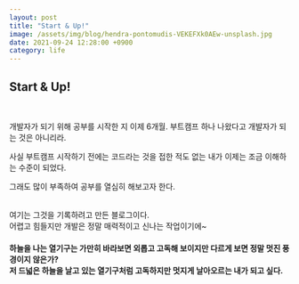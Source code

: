 ```yaml
---
layout: post
title: "Start & Up!"
image: /assets/img/blog/hendra-pontomudis-VEKEFXk0AEw-unsplash.jpg
date: 2021-09-24 12:28:00 +0900
category: life
---
```


<h2>Start & Up!</h2>

<br>

개발자가 되기 위해 공부를 시작한 지 이제 6개월.
부트캠프 하나 나왔다고 개발자가 되는 것은 아니리라.<br>

사실 부트캠프 시작하기 전에는 코드라는 것을 접한 적도 없는 내가 이제는 조금 이해하는 수준이 되었다.

그래도 많이 부족하여 공부를 열심히 해보고자 한다.

<br>
여기는 그것을 기록하려고 만든 블로그이다.
<br>
어렵고 힘들지만 개발은 정말 매력적이고 신나는 작업이기에~<br>

<h4>
하늘을 나는 열기구는 가만히 바라보면 외롭고 고독해 보이지만 다르게 보면 정말 멋진 풍경이지 않은가?
<br>
저 드넓은 하늘을 날고 있는 열기구처럼 고독하지만 멋지게 날아오르는 내가 되고 싶다.
</h4>
